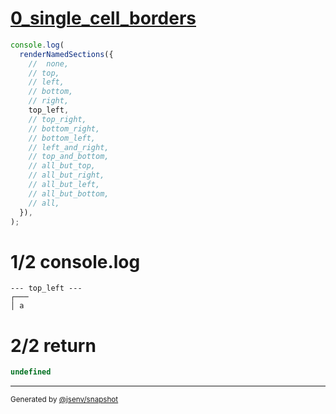 # [0_single_cell_borders](../../table_1_cell.test.mjs#L115)

```js
console.log(
  renderNamedSections({
    //  none,
    // top,
    // left,
    // bottom,
    // right,
    top_left,
    // top_right,
    // bottom_right,
    // bottom_left,
    // left_and_right,
    // top_and_bottom,
    // all_but_top,
    // all_but_right,
    // all_but_left,
    // all_but_bottom,
    // all,
  }),
);
```

# 1/2 console.log

```console
--- top_left ---
┌───
│ a 

```

# 2/2 return

```js
undefined
```

---

<sub>
  Generated by <a href="https://github.com/jsenv/core/tree/main/packages/independent/snapshot">@jsenv/snapshot</a>
</sub>
